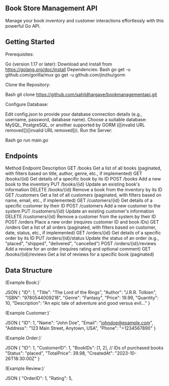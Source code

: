 ## Book Store Management API

Manage your book inventory and customer interactions effortlessly with this powerful Go API.

## Getting Started

Prerequisites:

Go (version 1.17 or later): Download and install from https://golang.org/doc/install
Dependencies:
Bash
go get -u github.com/gorilla/mux
go get -u github.com/jinzhu/gorm

Clone the Repository:

Bash
git clone https://github.com/sahildhargave/bookmanagementapi.git

Configure Database:

Edit config.json to provide your database connection details (e.g., username, password, database name).
Choose a suitable database: MySQL, PostgreSQL, or another supported by GORM ([[invalid URL removed]]([invalid URL removed])).
Run the Server:

Bash
go run main.go

## Endpoints

Method	Endpoint	Description
GET	/books	Get a list of all books (paginated, with filters based on title, author, genre, etc., if implemented)
GET	/books/{id}	Get details of a specific book by its ID
POST	/books	Add a new book to the inventory
PUT	/books/{id}	Update an existing book's information
DELETE	/books/{id}	Remove a book from the inventory by its ID
GET	/customers	Get a list of all customers (paginated, with filters based on name, email, etc., if implemented)
GET	/customers/{id}	Get details of a specific customer by their ID
POST	/customers	Add a new customer to the system
PUT	/customers/{id}	Update an existing customer's information
DELETE	/customers/{id}	Remove a customer from the system by their ID
POST	/orders	Place a new order (requires customer ID and book IDs)
GET	/orders	Get a list of all orders (paginated, with filters based on customer, date, status, etc., if implemented)
GET	/orders/{id}	Get details of a specific order by its ID
PUT	/orders/{id}/status	Update the status of an order (e.g., "placed", "shipped", "delivered", "cancelled")
POST	/orders/{id}/reviews	Add a review for an order (requires rating and optional comment)
GET	/books/{id}/reviews	Get a list of reviews for a specific book (paginated)
## Data Structure

(Example Book:)`

JSON
{
  "ID": 1,
  "Title": "The Lord of the Rings",
  "Author": "J.R.R. Tolkien",
  "ISBN": "9780544009218",
  "Genre": "Fantasy",
  "Price": 19.99,
  "Quantity": 10,
  "Description": "An epic tale of adventure and good versus evil..."
}

(Example Customer:)`

JSON
{
  "ID": 1,
  "Name": "John Doe",
  "Email": "johndoe@example.com",
  "Address": "123 Main Street, Anytown, USA",
  "Phone": "+1234567890"
}

(Example Order:)`

JSON
{
  "ID": 1,
  "CustomerID": 1,
  "BookIDs": [1, 2], // IDs of purchased books
  "Status": "placed",
  "TotalPrice": 39.98,
  "CreatedAt": "2023-10-26T18:30:00Z"
}

(Example Review:)`

JSON
{
  "OrderID": 1,
  "Rating": 5,
  
